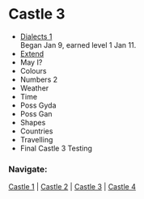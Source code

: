 # Castle 3 
* [Dialects 1](https://github.com/EO4wellness/T-I-L/blob/main/polyglot/gales/Castle-3/Dialects-1.md)<br> Began Jan 9, earned level 1 Jan 11. 
* [Extend](https://github.com/EO4wellness/T-I-L/blob/main/polyglot/gales/Castle-3/Extend.md)<br>
* May I?<br>
* Colours<br>
* Numbers 2<br> 
* Weather<br>
* Time<br> 
* Poss Gyda<br> 
* Poss Gan<br>
* Shapes<br> 
* Countries<br>
* Travelling <br>
* Final Castle 3 Testing <br>

### Navigate: <br>
[Castle 1](https://github.com/EO4wellness/T-I-L/blob/main/polyglot/gales/Castle-1/README.md)  | [Castle 2](https://github.com/EO4wellness/T-I-L/blob/main/polyglot/gales/Castle-2/README.md)  | [Castle 3](https://github.com/EO4wellness/T-I-L/blob/main/polyglot/gales/Castle-3/README.md)   | [Castle 4](https://github.com/EO4wellness/T-I-L/blob/main/polyglot/gales/Castle-4/README.md) 
